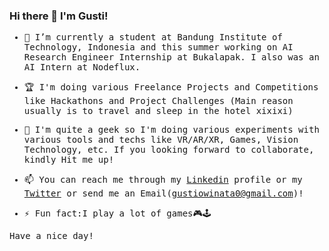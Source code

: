 ### Hi there 👋 I'm Gusti!

<samp>
  
- 🔭 I’m currently a student at Bandung Institute of Technology, Indonesia and this summer working on AI Research Engineer Internship at Bukalapak. I also was an AI Intern at Nodeflux.
  
- 🏆 I'm doing various Freelance Projects and Competitions like Hackathons and Project Challenges (Main reason usually is to travel and sleep in the hotel xixixi)

- 👯 I'm quite a geek so I'm doing various experiments with various tools and techs like VR/AR/XR, Games, Vision Technology, etc. If you looking forward to collaborate, kindly Hit me up!

- 📫 You can reach me through my [Linkedin](https://www.linkedin.com/in/sang-gusti/) profile or my [Twitter](https://twitter.com/gusti_triandi) or send me an Email(gustiowinata0@gmail.com)!

- ⚡ Fun fact:I play a lot of games🎮🕹

Have a nice day!
</samp>
